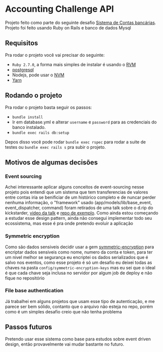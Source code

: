 # Accounting Challenge API
Projeto feito como parte do seguinte desafio [Sistema de Contas bancárias](https://github.com/iugu/accounting_challenge).
Projeto foi feito usando Ruby on Rails e banco de dados Mysql

## Requisitos
Pra rodar o projeto você vai precisar do seguinte:

- `Ruby 2.7.0`, a forma mais simples de instalar é usando o [RVM](https://rvm.io/rvm/install)
- [postgresql](https://www.digitalocean.com/community/tutorials/how-to-install-and-use-postgresql-on-ubuntu-18-04-pt)
- Nodejs, pode usar o [NVM](https://github.com/nvm-sh/nvm)
- [Yarn](https://classic.yarnpkg.com/pt-BR/docs/install/#debian-stable)

## Rodando o projeto

Pra rodar o projeto basta seguir os passos:
- `bundle install`
- Ir em database.yml e alterar `username` e `password` para as credenciais do banco instalado.
- `bundle exec rails db:setup`


Depos disso você pode rodar `bundle exec rspec` para rodar a suite de testes ou `bundle exec rails s` pra subir o projeto.

## Motivos de algumas decisões
### Event sourcing
Achei interessante aplicar alguns conceitos de event-sourcing nesse projeto pois entendi que um sistema que tem transferencias de valores entre contas iria se benificiar de um histórico completo e de nuncar perder nenhuma informação, o "framework" usado (app/models/lib/base_event, event_dispatcher, command) foram retirados de uma talk sobre o d.rip do kickstarder, [video da talk](https://www.youtube.com/watch?v=ulF6lEFvrKo) e [repo de exemplo](https://github.com/kickstarter/event-sourcing-rails-todo-app-demo).
Como ainda estou começando a estudar esse design pattern, ainda não consegui implementar todo seu ecossistema, mas esse é pra onde pretendo evoluir a aplicação

### Symmetric encryption
Como são dados sensiveis decidir usar a gem [symmetric-encryption](https://github.com/rocketjob/symmetric-encryption) para encriptar dados sensiveis como nome, numero da conta e token, para ter um nivel melhor se segurança eu encriptei os dados serializados que é salvo nos eventos, como esse projeto é só um desafio eu deixei todas as chaves na pasta `config/symmetric-encryption-keys` mas eu sei que o ideal é que cada chave seja inclusa no servidor por algum job de deploy e não fique no repositório

### File base authentication
Já trabalhei em alguns projetos que usam esse tipo de autenticação, e me parece ser bem sólido, contanto que o arquivo não esteja no repo, porém como é um simples desafio creio que não tenha problema

## Passos futuros
Pretendo usar esse sistema como base para estudos sobre event driven design, então provavelmente vai mudar bastante no futuro.

